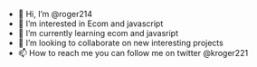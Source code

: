 - 👋 Hi, I’m @roger214
- 👀 I’m interested in Ecom and javascript
- 🌱 I’m currently learning ecom and javasript
- 💞️ I’m looking to collaborate on new interesting projects
- 📫 How to reach me you can follow me on twitter @kroger221


<!---
roger214/roger214 is a ✨ special ✨ repository because its `README.md` (this file) appears on your GitHub profile.
You can click the Preview link to take a look at your changes.
--->
